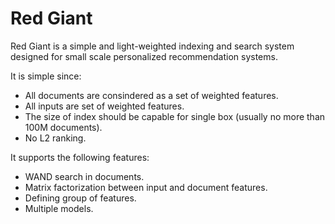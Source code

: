 Red Giant
=========
Red Giant is a simple and light-weighted indexing and search system designed
for small scale personalized recommendation systems.

It is simple since:
* All documents are consindered as a set of weighted features.
* All inputs are set of weighted features.
* The size of index should be capable for single box (usually no more than 100M
  documents).
* No L2 ranking.

It supports the following features:
* WAND search in documents.
* Matrix factorization between input and document features.
* Defining group of features.
* Multiple models.


